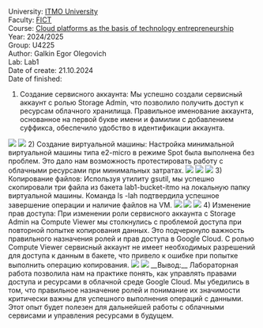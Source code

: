 University: [ITMO University](https://itmo.ru/ru/)  
Faculty: [FICT](https://fict.itmo.ru)  
Course: [Cloud platforms as the basis of technology entrepreneurship](https://)  
Year: 2024/2025  
Group: U4225  
Author: Galkin Egor Olegovich  
Lab: Lab1  
Date of create: 21.10.2024  
Date of finished:  

1) Создание сервисного аккаунта: Мы успешно создали сервисный аккаунт с ролью Storage Admin, что позволило получить доступ к ресурсам облачного хранилища. Правильное именование аккаунта, основанное на первой букве имени и фамилии с добавлением суффикса, обеспечило удобство в идентификации аккаунта.
<image src="/Снимок экрана 2024-10-21 в 21.02.40.png">
<image src="/Снимок экрана 2024-10-21 в 21.05.43.png">
2) Создание виртуальной машины: Настройка минимальной виртуальной машины типа e2-micro в режиме Spot была выполнена без проблем. Это дало нам возможность протестировать работу с облачными ресурсами при минимальных затратах.
<image src="/Снимок экрана 2024-10-21 в 21.12.36.png">
<image src="/Снимок экрана 2024-10-21 в 21.12.42.png">
<image src="/Снимок экрана 2024-10-21 в 21.14.16.png">
3) Копирование файлов: Используя утилиту gsutil, мы успешно скопировали три файла из бакета lab1-bucket-itmo на локальную папку виртуальной машины. Команда ls -lah подтвердила успешное завершение операции и наличие файлов на VM.
<image src="/Снимок экрана 2024-10-21 в 21.34.39.png">
<image src="/Снимок экрана 2024-10-21 в 22.03.08.png">
<image src="/Снимок экрана 2024-10-21 в 22.06.27.png">
4) Изменение прав доступа: При изменении роли сервисного аккаунта с Storage Admin на Compute Viewer мы столкнулись с проблемой доступа при повторной попытке копирования данных. Это подчеркнуло важность правильного назначения ролей и прав доступа в Google Cloud. С ролью Compute Viewer сервисный аккаунт не имеет необходимых разрешений для доступа к данным в бакете, что привело к ошибке при попытке выполнить операцию копирования.
<image src="/Снимок экрана 2024-10-21 в 22.06.51.png">
<image src="/Снимок экрана 2024-10-21 в 22.06.27 2.png">
__Вывод:__  
Лабораторная работа позволила нам на практике понять, как управлять правами доступа и ресурсами в облачной среде Google Cloud. Мы убедились в том, что правильное назначение ролей и понимание их значимости критически важны для успешного выполнения операций с данными. Этот опыт будет полезен для дальнейшей работы с облачными сервисами и управления ресурсами в будущем.
